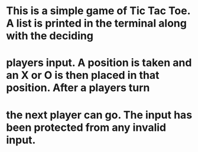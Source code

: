 # This is a simple game of Tic Tac Toe. A list is printed in the terminal along with the deciding
# players input. A position is taken and an X or O is then placed in that position. After a players turn
# the next player can go. The input has been protected from any invalid input.

